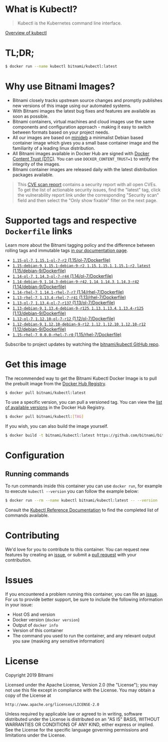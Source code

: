 
# What is Kubectl?

> Kubectl is the Kubernetes command line interface.

[Overview of kubectl](https://kubernetes.io/docs/reference/kubectl/overview/)

# TL;DR;

```bash
$ docker run --name kubectl bitnami/kubectl:latest
```

# Why use Bitnami Images?

* Bitnami closely tracks upstream source changes and promptly publishes new versions of this image using our automated systems.
* With Bitnami images the latest bug fixes and features are available as soon as possible.
* Bitnami containers, virtual machines and cloud images use the same components and configuration approach - making it easy to switch between formats based on your project needs.
* All our images are based on [minideb](https://github.com/bitnami/minideb) a minimalist Debian based container image which gives you a small base container image and the familiarity of a leading linux distribution.
* All Bitnami images available in Docker Hub are signed with [Docker Content Trust (DTC)](https://docs.docker.com/engine/security/trust/content_trust/). You can use `DOCKER_CONTENT_TRUST=1` to verify the integrity of the images.
* Bitnami container images are released daily with the latest distribution packages available.


> This [CVE scan report](https://quay.io/repository/bitnami/kubectl?tab=tags) contains a security report with all open CVEs. To get the list of actionable security issues, find the "latest" tag, click the vulnerability report link under the corresponding "Security scan" field and then select the "Only show fixable" filter on the next page.

# Supported tags and respective `Dockerfile` links

Learn more about the Bitnami tagging policy and the difference between rolling tags and immutable tags [in our documentation page](https://docs.bitnami.com/containers/how-to/understand-rolling-tags-containers/).


* [`1.15-ol-7`, `1.15.1-ol-7-r2` (1.15/ol-7/Dockerfile)](https://github.com/bitnami/bitnami-docker-kubectl/blob/1.15.1-ol-7-r2/1.15/ol-7/Dockerfile)
* [`1.15-debian-9`, `1.15.1-debian-9-r2`, `1.15`, `1.15.1`, `1.15.1-r2`, `latest` (1.15/debian-9/Dockerfile)](https://github.com/bitnami/bitnami-docker-kubectl/blob/1.15.1-debian-9-r2/1.15/debian-9/Dockerfile)
* [`1.14-ol-7`, `1.14.3-ol-7-r44` (1.14/ol-7/Dockerfile)](https://github.com/bitnami/bitnami-docker-kubectl/blob/1.14.3-ol-7-r44/1.14/ol-7/Dockerfile)
* [`1.14-debian-9`, `1.14.3-debian-9-r42`, `1.14`, `1.14.3`, `1.14.3-r42` (1.14/debian-9/Dockerfile)](https://github.com/bitnami/bitnami-docker-kubectl/blob/1.14.3-debian-9-r42/1.14/debian-9/Dockerfile)
* [`1.14-rhel-7`, `1.14.1-rhel-7-r7` (1.14/rhel-7/Dockerfile)](https://github.com/bitnami/bitnami-docker-kubectl/blob/1.14.1-rhel-7-r7/1.14/rhel-7/Dockerfile)
* [`1.13-rhel-7`, `1.13.4-rhel-7-r41` (1.13/rhel-7/Dockerfile)](https://github.com/bitnami/bitnami-docker-kubectl/blob/1.13.4-rhel-7-r41/1.13/rhel-7/Dockerfile)
* [`1.13-ol-7`, `1.13.4-ol-7-r137` (1.13/ol-7/Dockerfile)](https://github.com/bitnami/bitnami-docker-kubectl/blob/1.13.4-ol-7-r137/1.13/ol-7/Dockerfile)
* [`1.13-debian-9`, `1.13.4-debian-9-r125`, `1.13`, `1.13.4`, `1.13.4-r125` (1.13/debian-9/Dockerfile)](https://github.com/bitnami/bitnami-docker-kubectl/blob/1.13.4-debian-9-r125/1.13/debian-9/Dockerfile)
* [`1.12-ol-7`, `1.12.10-ol-7-r12` (1.12/ol-7/Dockerfile)](https://github.com/bitnami/bitnami-docker-kubectl/blob/1.12.10-ol-7-r12/1.12/ol-7/Dockerfile)
* [`1.12-debian-9`, `1.12.10-debian-9-r12`, `1.12`, `1.12.10`, `1.12.10-r12` (1.12/debian-9/Dockerfile)](https://github.com/bitnami/bitnami-docker-kubectl/blob/1.12.10-debian-9-r12/1.12/debian-9/Dockerfile)
* [`1.15-rhel-7`, `0.0.0-rhel-7-r0` (1.15/rhel-7/Dockerfile)](https://github.com/bitnami/bitnami-docker-kubectl/blob/0.0.0-rhel-7-r0/1.15/rhel-7/Dockerfile)

Subscribe to project updates by watching the [bitnami/kubectl GitHub repo](https://github.com/bitnami/bitnami-docker-kubectl).

# Get this image

The recommended way to get the Bitnami Kubectl Docker Image is to pull the prebuilt image from the [Docker Hub Registry](https://hub.docker.com/r/bitnami/kubectl).

```bash
$ docker pull bitnami/kubectl:latest
```

To use a specific version, you can pull a versioned tag. You can view the [list of available versions](https://hub.docker.com/r/bitnami/kubectl/tags/) in the Docker Hub Registry.

```bash
$ docker pull bitnami/kubectl:[TAG]
```

If you wish, you can also build the image yourself.

```bash
$ docker build -t bitnami/kubectl:latest https://github.com/bitnami/bitnami-docker-kubectl.git
```

# Configuration

## Running commands

To run commands inside this container you can use `docker run`, for example to execute `kubectl --version` you can follow the example below:

```bash
$ docker run --rm --name kubectl bitnami/kubectl:latest -- --version
```

Consult the [Kubectl Reference Documentation](https://kubernetes.io/docs/reference/generated/kubectl/kubectl-commands) to find the completed list of commands available.

# Contributing

We'd love for you to contribute to this container. You can request new features by creating an [issue](https://github.com/bitnami/bitnami-docker-kubectl/issues), or submit a [pull request](https://github.com/bitnami/bitnami-docker-kubectl/pulls) with your contribution.

# Issues

If you encountered a problem running this container, you can file an [issue](https://github.com/bitnami/bitnami-docker-kubectl/issues). For us to provide better support, be sure to include the following information in your issue:

- Host OS and version
- Docker version (`docker version`)
- Output of `docker info`
- Version of this container
- The command you used to run the container, and any relevant output you saw (masking any sensitive information)

# License

Copyright 2019 Bitnami

Licensed under the Apache License, Version 2.0 (the "License");
you may not use this file except in compliance with the License.
You may obtain a copy of the License at

    http://www.apache.org/licenses/LICENSE-2.0

Unless required by applicable law or agreed to in writing, software
distributed under the License is distributed on an "AS IS" BASIS,
WITHOUT WARRANTIES OR CONDITIONS OF ANY KIND, either express or implied.
See the License for the specific language governing permissions and
limitations under the License.
